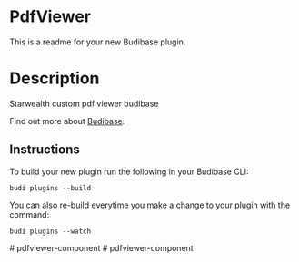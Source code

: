 # PdfViewer
This is a readme for your new Budibase plugin.

# Description
Starwealth custom pdf viewer budibase

Find out more about [Budibase](https://github.com/Budibase/budibase).

## Instructions

To build your new  plugin run the following in your Budibase CLI:
```
budi plugins --build
```

You can also re-build everytime you make a change to your plugin with the command:
```
budi plugins --watch
```

#   p d f v i e w e r - c o m p o n e n t  
 # pdfviewer-component

